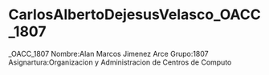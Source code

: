 # CarlosAlbertoDejesusVelasco_OACC_1807
_OACC_1807 Nombre:Alan Marcos Jimenez Arce Grupo:1807 Asignartura:Organizacion y Administracion de Centros de Computo
